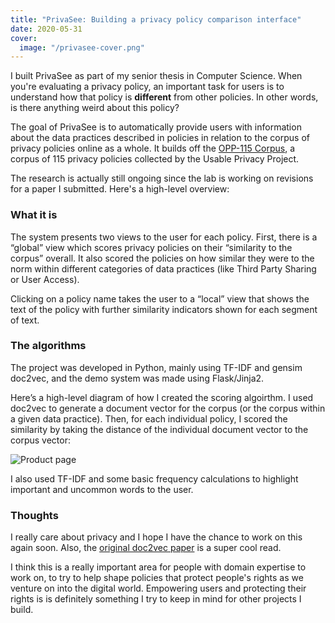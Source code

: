 ```yaml
---
title: "PrivaSee: Building a privacy policy comparison interface"
date: 2020-05-31
cover: 
  image: "/privasee-cover.png"
---
```


I built PrivaSee as part of my senior thesis in Computer Science. When you're evaluating a privacy policy, an important task for users is to understand how that policy is **different** from other policies. In other words, is there anything weird about this policy?

The goal of PrivaSee is to automatically provide users with information about the data practices described in policies in relation to the corpus of privacy policies online as a whole. It builds off the [OPP-115 Corpus](https://usableprivacy.org/data), a corpus of 115 privacy policies collected by the Usable Privacy Project. 

The research is actually still ongoing since the lab is working on revisions for a paper I submitted. Here's a high-level overview:

### What it is

The system presents two views to the user for each policy. First, there is a “global” view which scores privacy policies on their “similarity to the corpus” overall. It also scored the policies on how similar they were to the norm within different categories of data practices (like Third Party Sharing or User Access).

Clicking on a policy name takes the user to a “local” view that shows the text of the policy with further similarity indicators shown for each segment of text. 

### The algorithms

The project was developed in Python, mainly using TF-IDF and gensim doc2vec, and the demo system was made using Flask/Jinja2. 

Here’s a high-level diagram of how I created the scoring algoirthm. I used doc2vec to generate a document vector for the corpus (or the corpus within a given data practice). Then, for each individual policy, I scored the similarity by taking the distance of the individual document vector to the corpus vector:

![Product page](/vectors.png)

I also used TF-IDF and some basic frequency calculations to highlight important and uncommon words to the user. 

### Thoughts

I really care about privacy and I hope I have the chance to work on this again soon. Also, the [original doc2vec paper](https://arxiv.org/abs/1405.4053) is a super cool read. 

I think this is a really important area for people with domain expertise to work on, to try to help shape policies that protect people's rights as we venture on into the digital world. Empowering users and protecting their rights is is definitely something I try to keep in mind for other projects I build. 
